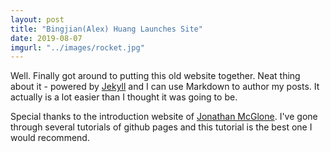 ```yaml
---
layout: post
title: "Bingjian(Alex) Huang Launches Site"
date: 2019-08-07
imgurl: "../images/rocket.jpg"
---
```


Well. Finally got around to putting this old website together. Neat thing about it - powered by [Jekyll](http://jekyllrb.com) and I can use Markdown to author my posts. It actually is a lot easier than I thought it was going to be.

Special thanks to the introduction website of [Jonathan McGlone](http://jmcglone.com/guides/github-pages/). I've gone through several tutorials of github pages and this tutorial is the best one I would recommend.